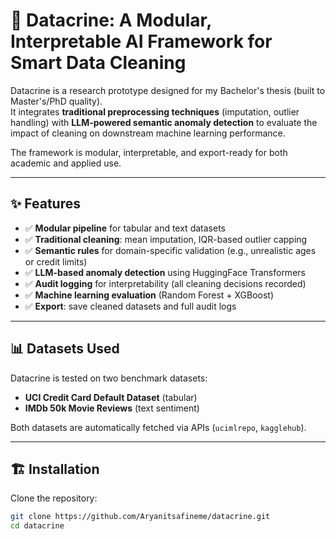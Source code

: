 # 🧹 Datacrine: A Modular, Interpretable AI Framework for Smart Data Cleaning

Datacrine is a research prototype designed for my Bachelor's thesis (built to Master's/PhD quality).  
It integrates **traditional preprocessing techniques** (imputation, outlier handling) with **LLM-powered semantic anomaly detection** to evaluate the impact of cleaning on downstream machine learning performance.  

The framework is modular, interpretable, and export-ready for both academic and applied use.  

---

## ✨ Features
- ✅ **Modular pipeline** for tabular and text datasets  
- ✅ **Traditional cleaning**: mean imputation, IQR-based outlier capping  
- ✅ **Semantic rules** for domain-specific validation (e.g., unrealistic ages or credit limits)  
- ✅ **LLM-based anomaly detection** using HuggingFace Transformers  
- ✅ **Audit logging** for interpretability (all cleaning decisions recorded)  
- ✅ **Machine learning evaluation** (Random Forest + XGBoost)  
- ✅ **Export**: save cleaned datasets and full audit logs  

---

## 📊 Datasets Used
Datacrine is tested on two benchmark datasets:  
- **UCI Credit Card Default Dataset** (tabular)  
- **IMDb 50k Movie Reviews** (text sentiment)  

Both datasets are automatically fetched via APIs (`ucimlrepo`, `kagglehub`).  

---

## 🏗️ Installation

Clone the repository:

```bash
git clone https://github.com/Aryanitsafineme/datacrine.git
cd datacrine
